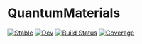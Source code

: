 # QuantumMaterials

[![Stable](https://img.shields.io/badge/docs-stable-blue.svg)](https://numericaleft.github.io/QuantumMaterials.jl/stable)
[![Dev](https://img.shields.io/badge/docs-dev-blue.svg)](https://numericaleft.github.io/QuantumMaterials.jl/dev)
[![Build Status](https://github.com/numericaleft/QuantumMaterials.jl/actions/workflows/CI.yml/badge.svg?branch=main)](https://github.com/numericaleft/QuantumMaterials.jl/actions/workflows/CI.yml?query=branch%3Amain)
[![Coverage](https://codecov.io/gh/numericaleft/QuantumMaterials.jl/branch/main/graph/badge.svg)](https://codecov.io/gh/numericaleft/QuantumMaterials.jl)
